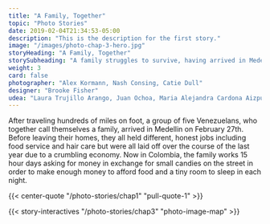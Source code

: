 ```yaml
---
title: "A Family, Together"
topic: "Photo Stories"
date: 2019-02-04T21:34:53-05:00
description: "This is the description for the first story."
image: "/images/photo-chap-3-hero.jpg"
storyHeading: "A Family, Together"
storySubheading: "A family struggles to survive, having arrived in Medellin ten days prior"
weight: 3
card: false
photographer: "Alex Kormann, Nash Consing, Catie Dull"
designer: "Brooke Fisher"
udea: "Laura Trujillo Arango, Juan Ochoa, Maria Alejandra Cardona Aizpurua"
---
```


After traveling hundreds of miles on foot, a group of five Venezuelans, who together call themselves a family, arrived in Medellin on February 27th. Before leaving their homes, they all held different, honest jobs including food service and hair care but were all laid off over the course of the last year due to a crumbling economy. Now in Colombia, the family works 15 hour days asking for money in exchange for small candies on the street in order to make enough money to afford food and a tiny room to sleep in each night.

{{< center-quote "/photo-stories/chap1" "pull-quote-1" >}}

<div class="photo__line"></div>

{{< story-interactives "/photo-stories/chap3" "photo-image-map" >}}

<div class="photo__line"></div>


<div class="photo__line"></div>
